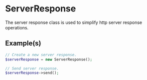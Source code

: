 # ServerResponse

The server response class is used to simplify http server response operations.

## Example(s)

```php
// Create a new server response.
$serverResponse = new ServerResponse();

// Send server response.
$serverResponse->send();
```
